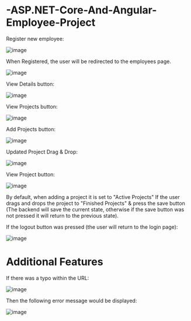 # -ASP.NET-Core-And-Angular-Employee-Project
Register new employee:

![image](https://github.com/Charl913/-ASP.NET-Core-And-Angular-Employee-Project/assets/73072328/ca7a06e7-195b-4a6c-b355-e552094e0c9e)

When Registered, the user will be redirected to the employees page.

![image](https://github.com/Charl913/-ASP.NET-Core-And-Angular-Employee-Project/assets/73072328/d618c9d7-7bbe-4606-af7d-558afdb2daae)

View Details button: 

![image](https://github.com/Charl913/-ASP.NET-Core-And-Angular-Employee-Project/assets/73072328/e1cc555c-3c33-4ffd-875e-ce0cefcc4c42)

View Projects button:

![image](https://github.com/Charl913/-ASP.NET-Core-And-Angular-Employee-Project/assets/73072328/92169fc6-c906-47dd-9c61-b0f43cb4c146)

Add Projects button:

![image](https://github.com/Charl913/-ASP.NET-Core-And-Angular-Employee-Project/assets/73072328/48ccfa94-8178-46a3-988c-25f6db553a77)

Updated Project Drag & Drop:

![image](https://github.com/Charl913/-ASP.NET-Core-And-Angular-Employee-Project/assets/73072328/bc7eafb0-6afc-49e5-8f7e-997f4e65faba)

View Project button:

![image](https://github.com/Charl913/-ASP.NET-Core-And-Angular-Employee-Project/assets/73072328/f8ee9e6c-7bd9-4c28-9fc6-5162e4095ceb)


By default, when adding a project it is set to "Active Projects"
If the user drags and drops the project to "Finished Projects" & press the save button (The backend will save the current state,
otherwise if the save button was not pressed it will return to the previous state).

If the logout button was pressed (the user will return to the login page): 

![image](https://github.com/Charl913/-ASP.NET-Core-And-Angular-Employee-Project/assets/73072328/757f972e-ccad-4060-b116-bd4a54598f02)

# Additional Features
If there was a typo within the URL:

![image](https://github.com/Charl913/-ASP.NET-Core-And-Angular-Employee-Project/assets/73072328/217dd165-6277-4b23-83df-5526255c5401)

Then the following error message would be displayed:

![image](https://github.com/Charl913/-ASP.NET-Core-And-Angular-Employee-Project/assets/73072328/8759cace-d46b-4a18-b895-9834649172e1)
